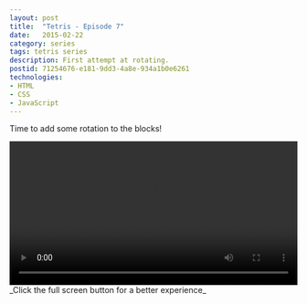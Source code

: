 ```yaml
---
layout: post
title:  "Tetris - Episode 7"
date:   2015-02-22
category: series
tags: tetris series
description: First attempt at rotating.
postid: 71254676-e181-9dd3-4a8e-934a1b0e6261
technologies:
- HTML
- CSS
- JavaScript
---
```


Time to add some rotation to the blocks!

<video style="width:100%;" controls>
	<source src="http://videos.quarrantine.com?name=tetris7.mp4" type="video/mp4">
</video>
_Click the full screen button for a better experience_
